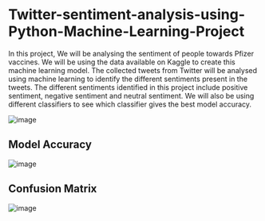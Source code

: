 # Twitter-sentiment-analysis-using-Python-Machine-Learning-Project

In this project, We will be analysing the sentiment of people towards Pfizer vaccines. We will be using the data available on Kaggle to create this machine learning model. The collected tweets from Twitter will be analysed using machine learning to identify the different sentiments present in the tweets. The different sentiments identified in this project include positive sentiment, negative sentiment and neutral sentiment. We will also be using different classifiers to see which classifier gives the best model accuracy.

![image](https://user-images.githubusercontent.com/114472293/212365511-11aafbf7-20d2-467b-9fbc-140fe184d3ec.png)

## Model Accuracy
![image](https://user-images.githubusercontent.com/114472293/212365936-a44e19bc-b06d-43a3-9fe6-9a391670845a.png)

## Confusion Matrix

![image](https://user-images.githubusercontent.com/114472293/212366029-ec25f4b0-b657-4bc2-a03e-1450a31fca7c.png)
